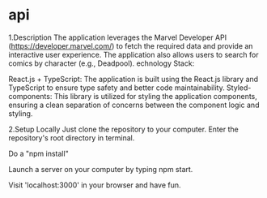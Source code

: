 # api
1.Description The application leverages the Marvel Developer API (https://developer.marvel.com/) to fetch the required data and provide an interactive user experience. The application also allows users to search for comics by character (e.g., Deadpool). echnology Stack:

React.js + TypeScript: The application is built using the React.js library and TypeScript to ensure type safety and better code maintainability. Styled-components: This library is utilized for styling the application components, ensuring a clean separation of concerns between the component logic and styling.

2.Setup Locally Just clone the repository to your computer. Enter the repository's root directory in terminal.

Do a "npm install"

Launch a server on your computer by typing npm start.

Visit 'localhost:3000' in your browser and have fun.
